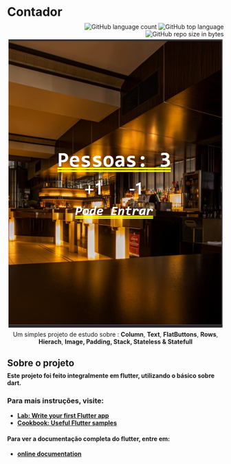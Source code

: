 <style>
p{
  margin-top:-10px;
}

</style>

<h1>Contador </h1>
<p align="right" >
   <img alt="GitHub language count" src="https://img.shields.io/github/languages/count/gabriel4420/Contador">

  <img alt="GitHub top language" src="https://img.shields.io/github/languages/top/gabriel4420/Contador?logo=html">

  <img alt="GitHub repo size in bytes" src="https://img.shields.io/github/repo-size/gabriel4420/Contador?color=green">

  <br>
</p>

<p align="center">
  <img alt="Gif da Aplicação" src="images/Home Page.png" />
</p>
<p align="center">
  Um simples projeto de estudo sobre : <strong>Column</strong>, <strong>Text</strong>, <strong>FlatButtons</strong>, <strong>Rows</strong>, <strong>Hierach</strong>, <strong>Image<strong>, <strong>Padding</strong>, <strong>Stack</strong>, <strong>Stateless & Statefull</strong>
</p>

## Sobre o projeto

Este projeto foi feito integralmente em flutter, utilizando o básico sobre dart.

### Para mais instruções, visite:

- [Lab: Write your first Flutter app](https://flutter.dev/docs/get-started/codelab)
- [Cookbook: Useful Flutter samples](https://flutter.dev/docs/cookbook)

#### Para ver a documentação completa do flutter, entre em:

- [online documentation](https://flutter.dev/docs)
